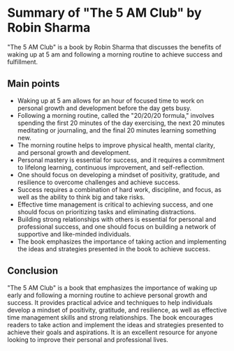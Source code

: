 # Summary of "The 5 AM Club" by Robin Sharma

"The 5 AM Club" is a book by Robin Sharma that discusses the benefits of waking up at 5 am and following a morning routine to achieve success and fulfillment.

## Main points

- Waking up at 5 am allows for an hour of focused time to work on personal growth and development before the day gets busy.
- Following a morning routine, called the "20/20/20 formula," involves spending the first 20 minutes of the day exercising, the next 20 minutes meditating or journaling, and the final 20 minutes learning something new.
- The morning routine helps to improve physical health, mental clarity, and personal growth and development.
- Personal mastery is essential for success, and it requires a commitment to lifelong learning, continuous improvement, and self-reflection.
- One should focus on developing a mindset of positivity, gratitude, and resilience to overcome challenges and achieve success.
- Success requires a combination of hard work, discipline, and focus, as well as the ability to think big and take risks.
- Effective time management is critical to achieving success, and one should focus on prioritizing tasks and eliminating distractions.
- Building strong relationships with others is essential for personal and professional success, and one should focus on building a network of supportive and like-minded individuals.
- The book emphasizes the importance of taking action and implementing the ideas and strategies presented in the book to achieve success.

## Conclusion

"The 5 AM Club" is a book that emphasizes the importance of waking up early and following a morning routine to achieve personal growth and success. It provides practical advice and techniques to help individuals develop a mindset of positivity, gratitude, and resilience, as well as effective time management skills and strong relationships. The book encourages readers to take action and implement the ideas and strategies presented to achieve their goals and aspirations. It is an excellent resource for anyone looking to improve their personal and professional lives.